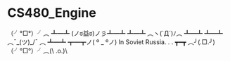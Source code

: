 # CS480_Engine
（╯°□°）╯︵﻿ ┻━┻
(ノಠ益ಠ)ノ彡┻━┻
┻━┻ ︵ヽ(`Д´)ﾉ︵ ┻━┻
┻━┻ ︵¯\_(ツ)_/¯ ︵ ┻━┻
┳━┳ノ( º _ ºノ)
In Soviet Russia. . .
┳━┳ ︵╯(.□.╯)
（╯°□°）╯︵(\ .o.)\
